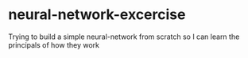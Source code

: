 # neural-network-excercise
Trying to build a simple neural-network from scratch so I can learn the principals of how they work

